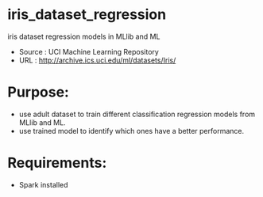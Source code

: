 # iris_dataset_regression
iris dataset regression models in MLlib and ML
- Source : UCI Machine Learning Repository
- URL : http://archive.ics.uci.edu/ml/datasets/Iris/

# Purpose: 
- use adult dataset to train different classification regression models from MLlib and ML.
- use trained model to identify which ones have a better performance.
		 
# Requirements: 
- Spark installed

